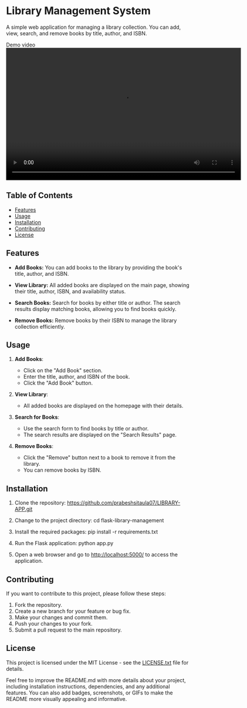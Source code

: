 # Library Management System

A simple web application for managing a library collection. You can add, view, search, and remove books by title, author, and ISBN.

Demo video
<video controls width="640" height="360">
  <source src="demo.mp4" type="video/mp4">
  Your browser does not support the video tag.
</video>



## Table of Contents

- [Features](#features)
- [Usage](#usage)
- [Installation](#installation)
- [Contributing](#contributing)
- [License](#license)

## Features

- **Add Books:** You can add books to the library by providing the book's title, author, and ISBN.

- **View Library:** All added books are displayed on the main page, showing their title, author, ISBN, and availability status.

- **Search Books:** Search for books by either title or author. The search results display matching books, allowing you to find books quickly.

- **Remove Books:** Remove books by their ISBN to manage the library collection efficiently.

## Usage

1. **Add Books**:
   - Click on the "Add Book" section.
   - Enter the title, author, and ISBN of the book.
   - Click the "Add Book" button.

2. **View Library**:
   - All added books are displayed on the homepage with their details.

3. **Search for Books**:
   - Use the search form to find books by title or author.
   - The search results are displayed on the "Search Results" page.

4. **Remove Books**:
   - Click the "Remove" button next to a book to remove it from the library.
   - You can remove books by ISBN.

## Installation

1. Clone the repository:
 https://github.com/prabeshsitaula07/LIBRARY-APP.git

2. Change to the project directory:
cd flask-library-management

3. Install the required packages:
pip install -r requirements.txt

4. Run the Flask application:
python app.py

5. Open a web browser and go to [http://localhost:5000/](http://localhost:5000/) to access the application.

## Contributing

If you want to contribute to this project, please follow these steps:

1. Fork the repository.
2. Create a new branch for your feature or bug fix.
3. Make your changes and commit them.
4. Push your changes to your fork.
5. Submit a pull request to the main repository.

## License

This project is licensed under the MIT License - see the [LICENSE.txt](LICENSE.txt) file for details.

Feel free to improve the README.md with more details about your project, including installation instructions, dependencies, and any additional features. You can also add badges, screenshots, or GIFs to make the README more visually appealing and informative.
